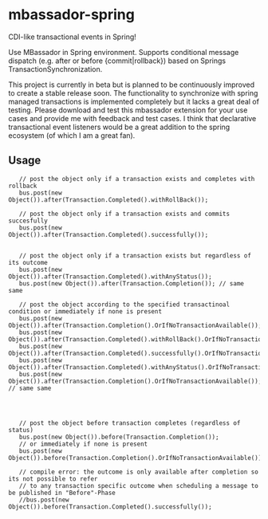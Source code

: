 mbassador-spring
================
CDI-like transactional events in Spring!

Use MBassador in Spring environment. Supports conditional message dispatch (e.g. after or before {commit|rollback}) based
on Springs TransactionSynchronization.

This project is currently in beta but is planned to be continuously improved to create a stable release soon. The functionality
to synchronize with spring managed transactions is implemented completely but it lacks a great deal of testing. Please download
and test this mbassador extension for your use cases and provide me with feedback and test cases. I think that declarative transactional
event listeners would be a great addition to the spring ecosystem (of which I am a great fan).


<h2>Usage</h2>

       // post the object only if a transaction exists and completes with rollback
       bus.post(new Object()).after(Transaction.Completed().withRollBack());

       // post the object only if a transaction exists and commits succesfully
       bus.post(new Object()).after(Transaction.Completed().successfully());


       // post the object only if a transaction exists but regardless of its outcome
       bus.post(new Object()).after(Transaction.Completed().withAnyStatus());
       bus.post(new Object()).after(Transaction.Completion()); // same same

       // post the object according to the specified transactinoal condition or immediately if none is present
       bus.post(new Object()).after(Transaction.Completion().OrIfNoTransactionAvailable());
       bus.post(new Object()).after(Transaction.Completed().withRollBack().OrIfNoTransactionAvailable());
       bus.post(new Object()).after(Transaction.Completed().successfully().OrIfNoTransactionAvailable());
       bus.post(new Object()).after(Transaction.Completed().withAnyStatus().OrIfNoTransactionAvailable());
       bus.post(new Object()).after(Transaction.Completion().OrIfNoTransactionAvailable()); // same same




       // post the object before transaction completes (regardless of status)
       bus.post(new Object()).before(Transaction.Completion());
       // or immediately if none is present
       bus.post(new Object()).before(Transaction.Completion().OrIfNoTransactionAvailable());

       // compile error: the outcome is only available after completion so its not possible to refer
       // to any transaction specific outcome when scheduling a message to be published in "Before"-Phase
       //bus.post(new Object()).before(Transaction.Completed().successfully());